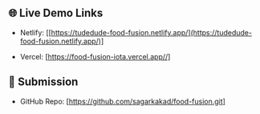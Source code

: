 
## 🌐 Live Demo Links
- Netlify: [[https://tudedude-food-fusion.netlify.app/](https://tudedude-food-fusion.netlify.app/)]

- Vercel: [https://food-fusion-iota.vercel.app//] 
## 📂 Submission
- GitHub Repo: [https://github.com/sagarkakad/food-fusion.git]